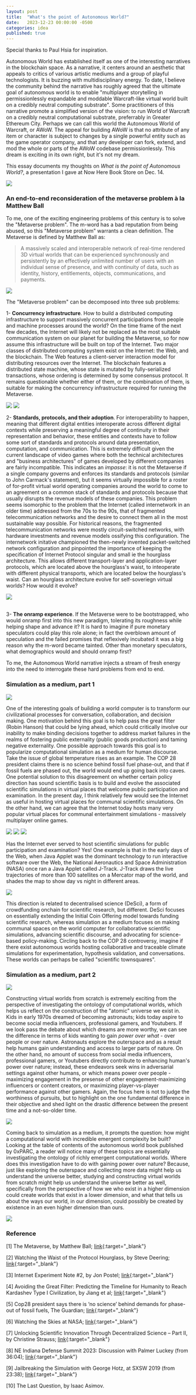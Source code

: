 ```yaml
---
layout: post
title:  "What's the point of Autonomous World?"
date:   2023-12-23 00:00:00 -0500
categories: idea
published: true
---
```


Special thanks to Paul Hsia for inspiration.

Autonomous World has established itself as one of the interesting narratives in the blockchain space. As a narrative, it centers around an aesthetic that appeals to critics of various artistic mediums and a group of playful technologists. It is buzzing with multidisciplinary energy. To date, I believe the community behind the narrative has roughly agreed that the ultimate goal of autonomous world is to enable "multiplayer storytelling in permissionlessly expandable and moddable Warcraft-like virtual world built on a credibly neutral computing substrate". Some practitioners of this narrative promote a simplified version of the vision: to run World of Warcraft on a credibly neutral computational substrate, preferrably in Greater Ethereum City. Perhaps we can call this world the Autonomous World of Warcraft, or AWoW. The appeal for building AWoW is that no attribute of any item or character is subject to changes by a single powerful entity such as the game operator company, and that any developer can fork, extend, and mod the whole or parts of the AWoW codebase permissionlessly. This dream is exciting in its own right, but it's not my dream.

This essay documents my thoughts on *What is the point of Autonomous World?*, a presentation I gave at Now Here Book Store on Dec. 14.

<img src="/assets/wtpofaw-1.jpg"/>

### An end-to-end reconsideration of the metaverse problem à la Matthew Ball
To me, one of the exciting engineering problems of this century is to solve the "Metaverse problem". The m-word has a bad reputation from being abused, so this "Metaverse problem" warrants a clean definition. The Metaverse is defined by Matthew Ball as:

> A massively scaled and interoperable network of real-time rendered 3D virtual worlds that can be experienced synchronously and persistently by an effectively unlimited number of users with an individual sense of presence, and with continuity of data, such as identity, history, entitlements, objects, communications, and payments.

<img src="/assets/wtpofaw-5.jpg"/>

The "Metaverse problem" can be decomposed into three sub problems:

1- **Concurrency infrastructure**. How to build a distributed computing infrastructure to support massively concurrent participations from people and machine processes around the world? On the time frame of the next few decades, the Internet will likely not be replaced as the most suitable communication system on our planet for building the Metaverse, so for now assume this infrastructure will be built on top of the Internet. Two major classes of distributed computing system exist on the Internet: the Web, and the blockchain. The Web features a client-server interaction model for distributing resources over the Internet. The blockchain features a distributed state machine, whose state is mutated by fully-serialized transactions, whose ordering is determined by some consensus protocol. It remains questionable whether either of them, or the combination of them, is suitable for making the concurrency infrastructure required for running the Metaverse.

<img src="/assets/wtpofaw-6.jpg"/>

<img src="/assets/wtpofaw-7.jpg"/>

2- **Standards, protocols, and their adoption**. For interoperability to happen, meaning that different digital entities interoperate across different digital contexts while preserving a meaningful degree of continuity in their representation and behavior, these entities and contexts have to follow some sort of standards and protocols around data presentation, computation, and communication. This is extremely difficult given the current landscape of video games where both the technical architectures and "business architectures" of games developed by different companies are fairly incompatible. This indicates an *impasse*: it is not the Metaverse if a single company governs and enforces its standards and protocols (similar to John Carmack's statement), but it seems virtually impossible for a roster of for-profit virtual world operating companies around the world to come to an agreement on a common stack of standards and protocols because that usually disrupts the revenue models of these companies. This problem seems isomorphic to the problem that the Internet (called internetwork in an older time) addressed from the 70s to the 90s, that of fragmented telecommunication networks and the desire to connect them all in the most sustainable way possible. For historical reasons, the fragmented telecommunication networks were mostly circuit-switched networks, with hardware investments and revenue models ossifying this configuration. The internetwork initative championed the then-newly invented packet-switched network configuration and pinpointed the importance of keeping the specification of Internet Protocol singular and small ie the hourglass architecture. This allows different transport-layer and application-layer protocols, which are located above the hourglass's waist, to inteoperate with different physical transports, which are located below the hourglass's waist. Can an hourglass architecture evolve for self-soveriegn virtual worlds? How would it evolve?

<img src="/assets/wtpofaw-8.jpg"/>
<br/><br/>

3- **The onramp experience**. If the Metaverse were to be bootstrapped, who would onramp first into this new paradigm, tolerating its roughness while helping shape and advance it? It is hard to imagine if pure monetary speculators could play this role alone; in fact the overblown amount of speculation and the failed promises that reflexively incubated it was a big reason why the m-word became tainted. Other than monetary speculators, what demographics would and should onramp first?

To me, the Autonomous World narrative injects a stream of fresh energy into the need to interrogate these hard problems from end to end.

### Simulation as a medium, part 1

<img src="/assets/wtpofaw-10.jpg"/>

One of the interesting goals of building a world computer is to transform our civilizational processes for conversation, collaboration, and decision making. One motivation behind this goal is to help pass the great filter (Robin Hanson) that could be lying ahead, which could critically involve our inability to make binding decisions together to address market failures in the realms of fostering public externality (public goods production) and taming negative externality. One possible approach towards this goal is to popularize computational simulation as a medium for human discourse. Take the issue of global temperature rises as an example. The COP 28 president claims there is no science behind fossil fuel phase-out, and that if fossil fuels are phased out, the world would end up going back into caves. One potential solution to this disagreement on whether certain policy direction has sound scientific basis is to build and evolve the associated scientific simulations in virtual places that welcome public participation and examination. In the present day, I think relatively few would see the Internet as useful in hosting virtual places for communal scientific simulations. On the other hand, we can agree that the Internet today hosts many very popular virtual places for communal entertainment simulations - massively multiplayer online games.

<img src="/assets/wtpofaw-11.jpg"/>

<img src="/assets/wtpofaw-13.jpg"/>

<img src="/assets/wtpofaw-16.jpg"/>

Has the Internet ever served to host scientific simulations for public participation and examination? Yes! One example is that in the early days of the Web, when Java Applet was the dominant technology to run interactive software over the Web, the National Aeronautics and Space Administration (NASA) once ran a Java Applet called J-Track. J-Track draws the live trajectories of more than 100 satellites on a Mercator map of the world, and shades the map to show day vs night in different areas.

<img src="/assets/wtpofaw-17.jpg"/>

This direction is related to decentralised science (DeSci), a form of crowdfunding onchain for scientific research, but different. DeSci focuses on essentially extending the Initial Coin Offering model towards funding scientific research, whereas simulation as a medium focuses on making communal spaces on the world computer for collaborative scientific simulations, advancing scientific discourse, and advocating for science-based policy-making. Circling back to the COP 28 controversy, imagine if there exist autonomous worlds hosting collaborative and traceable climate simulations for experimentation, hypothesis validation, and conversations. These worlds can perhaps be called "scientific townsquares".

### Simulation as a medium, part 2

<img src="/assets/wtpofaw-19.jpg"/>

Constructing virtual worlds from scratch is extremely exciting from the perspective of investigating the ontology of computational worlds, which helps us reflect on the construction of the "atomic" universe we exist in. Kids in early 1970s dreamed of becoming astronauts; kids today aspire to become social media influencers, professional gamers, and Youtubers. If we look pass the debate about which dreams are more worthy, we can see the difference in terms of kids wanting to gain *power over what* - over people or over nature. Astronauts explore the outerspace and as a result help humans gain understanding and access to larger parts of nature. On the other hand, no amount of success from social media influencers, professional gamers, or Youtubers directly contribute to enhancing human's power over nature; instead, these endeavors seek wins in adversarial settings against other humans, or which means power over people - maximizing engagement in the presense of other engagement-maximizing influencers or content creators, or maximizing player-vs-player performance against other gamers. Again, the focus here is not to judge the worthiness of pursuits, but to highlight on the one fundamental difference in their objective and shed light on the drastic difference between the present time and a not-so-older time.

<img src="/assets/wtpofaw-25.jpg"/>

Coming back to simulation as a medium, it prompts the question: how might a computational world with incredible emergent complexity be built? Looking at the table of contents of the autonomous world book published by 0xPARC, a reader will notice many of these topics are essentially investigating the ontology of richly emergent computational worlds. Where does this investigation have to do with gaining power over nature? Because, just like exploring the outerspace and collecting more data might help us understand the universe better, studying and constructing virtual worlds from scratch might help us understand the universe better as well, specifically from the perspective of how we who exist in a higher dimension could create worlds that exist in a lower dimension, and what that tells us about the ways our world, in our dimension, could possibly be created by existence in an even higher dimension than ours.

<img src="/assets/wtpofaw-26.jpg"/>

### Reference

[1] The Metaverse, by Matthew Ball; [link](https://www.matthewball.vc/metaversebook){:target="_blank"}

[2] Watching the Waist of the Protocol Hourglass, by Steve Deering; [link](https://www.iab.org/wp-content/IAB-uploads/2010/11/hourglass-london-ietf.pdf){:target="_blank"}

[3] Internet Experiment Note #2, by Jon Postel; [link](https://www.rfc-editor.org/ien/ien2.txt){:target="_blank"}

[4] Avoiding the Great Filter: Predicting the Timeline for Humanity to Reach Kardashev Type I Civilization, by Jiang et al; [link](https://www.mdpi.com/2075-4434/10/3/68){:target="_blank"}

[5] Cop28 president says there is ‘no science’ behind demands for phase-out of fossil fuels, The Guardian; [link](https://www.theguardian.com/environment/2023/dec/03/back-into-caves-cop28-president-dismisses-phase-out-of-fossil-fuels){:target="_blank"}

[6] Watching the Skies at NASA; [link](https://litux.nl/mirror/java24hours/0672328445/ch03lev1sec4.html){:target="_blank"}

[7] Unlocking Scientific Innovation Through Decentralized Science – Part II, by Christine Strauss; [link](https://law.stanford.edu/2023/07/27/unlocking-scientific-innovation-through-decentralized-science-part-ii){:target="_blank"}

[8] NE Indiana Defense Summit 2023: Discussion with Palmer Luckey (from 36:04); [link](https://youtu.be/pGCOPxje3_c?t=2164){:target="_blank"}

[9] Jailbreaking the Simulation with George Hotz, at SXSW 2019 (from 23:38); [link](https://youtu.be/ESXOAJRdcwQ?t=1418){:target="_blank"}

[10] The Last Question, by Isaac Asimov.
